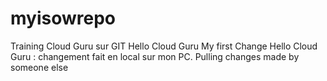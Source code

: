 # myisowrepo
Training Cloud Guru sur GIT
Hello Cloud Guru My first Change
Hello Cloud Guru : changement fait en local sur mon PC.
Pulling changes made by someone else
